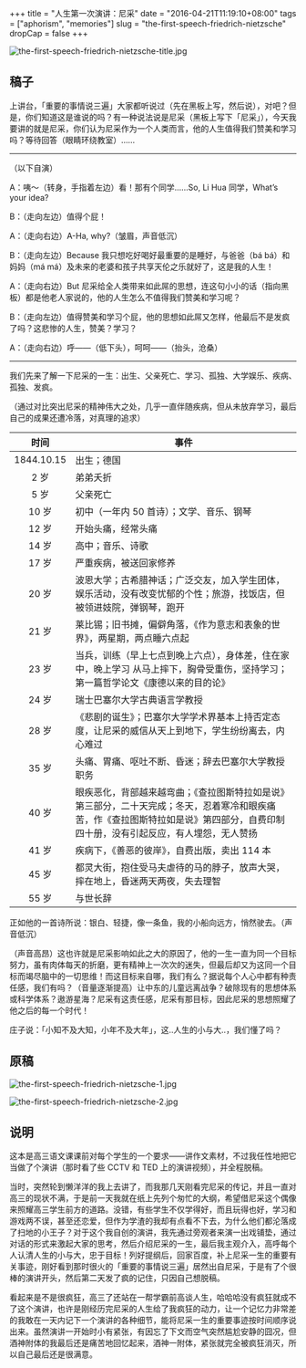 +++
title = "人生第一次演讲：尼采"
date = "2016-04-21T11:19:10+08:00"
tags = ["aphorism", "memories"]
slug = "the-first-speech-friedrich-nietzsche"
dropCap = false
+++

![the-first-speech-friedrich-nietzsche-title.jpg](/images/the-first-speech-friedrich-nietzsche-title.jpg "尼采")

## 稿子

上讲台，「重要的事情说三遍」大家都听说过（先在黑板上写，然后说），对吧？但是，你们知道这是谁说的吗？有一种说法说是尼采（黑板上写下「尼采」），今天我要讲的就是尼采，你们认为尼采作为一个人类而言，他的人生值得我们赞美和学习吗？等待回答（眼睛环绕教室）……

---

（以下自演）

A：咦～（转身，手指着左边）看！那有个同学……So, Li Hua 同学，What’s your idea?

B：（走向左边）值得个屁！

A：（走向右边）A-Ha, why?（皱眉，声音低沉）

B：（走向左边）Because 我只想吃好喝好最重要的是睡好，与爸爸（bá bá）和妈妈（má má）及未来的老婆和孩子共享天伦之乐就好了，这是我的人生！

A：（走向右边）But 尼采给全人类带来如此屌的思想，连这句小小的话（指向黑板）都是他老人家说的，他的人生怎么不值得我们赞美和学习呢？

B：（走向左边）值得赞美和学习个屁，他的思想如此屌又怎样，他最后不是发疯了吗？这悲惨的人生，赞美？学习？

A：（走向右边）呼——（低下头），呵呵——（抬头，沧桑）

---

我们先来了解一下尼采的一生：出生、父亲死亡、学习、孤独、大学娱乐、疾病、孤独、发疯。

（通过对比突出尼采的精神伟大之处，几乎一直伴随疾病，但从未放弃学习，最后自己的成果还遭冷落，对真理的追求）

时间 | 事件
:---:|---
1844.10.15 | 出生；德国
2 岁 | 弟弟夭折
5 岁 | 父亲死亡
10 岁 | 初中（一年内 50 首诗）；文学、音乐、钢琴
12 岁 | 开始头痛，经常头痛
14 岁 | 高中；音乐、诗歌
17 岁 | 严重疾病，被送回家修养
20 岁 | 波恩大学；古希腊神话；广泛交友，加入学生团体，娱乐活动，没有改变忧郁的个性；旅游，找饭店，但被领进妓院，弹钢琴，跑开
21 岁 | 莱比锡；旧书摊，偏僻角落，《作为意志和表象的世界》，两星期，两点睡六点起
23 岁 | 当兵，训练（早上七点到晚上六点），身体差，住在家中，晚上学习 从马上摔下，胸骨受重伤，坚持学习；第一篇哲学论文《康德以来的目的论》
24 岁 | 瑞士巴塞尔大学古典语言学教授
28 岁 | 《悲剧的诞生》；巴塞尔大学学术界基本上持否定态度，让尼采的威信从天上到地下，学生纷纷离去，内心难过
35 岁 | 头痛、胃痛、呕吐不断、昏迷；辞去巴塞尔大学教授职务
40 岁 | 眼疾恶化，背部越来越弯曲；《查拉图斯特拉如是说》第三部分，二十天完成；冬天，忍着寒冷和眼疾痛苦，作《查拉图斯特拉如是说》第四部分，自费印制四十册，没有引起反应，有人埋怨，无人赞扬
41 岁 | 疾病下，《善恶的彼岸》，自费出版，卖出 114 本
45 岁 | 都灵大街，抱住受马夫虐待的马的脖子，放声大哭，摔在地上，昏迷两天两夜，失去理智
55 岁 | 与世长辞

正如他的一首诗所说：银白、轻捷，像一条鱼，我的小船向远方，悄然驶去。（声音低沉）

（声音高昂）这也许就是尼采影响如此之大的原因了，他的一生一直为同一个目标努力，虽有肉体每天的折磨，更有精神上一次次的迷失，但最后却又为这同一个目标而竭尽脑中的一切思维！而这目标来自哪，我们有么？据说每个人心中都有种责任感，我们有吗？（音量逐渐提高）让中东的儿童远离战争？破除现有的思想体系或科学体系？遨游星海？尼采有这责任感，尼采有那目标，因此尼采的思想照耀了他之后的每一个时代！

庄子说：「小知不及大知，小年不及大年」，这..人生的小与大..，我们懂了吗？

## 原稿

![the-first-speech-friedrich-nietzsche-1.jpg](/images/the-first-speech-friedrich-nietzsche-1.jpg)

![the-first-speech-friedrich-nietzsche-2.jpg](/images/the-first-speech-friedrich-nietzsche-2.jpg)

## 说明

这本是高三语文课课前对每个学生的一个要求——讲作文素材，不过我任性地把它当做了个演讲（那时看了些 CCTV 和 TED 上的演讲视频），并全程脱稿。

当时，突然轮到懒洋洋的我上去讲了，而我那几天刚看完尼采的传记，并且一直对高三的现状不满，于是前一天我就在纸上先列个匆忙的大纲，希望借尼采这个偶像来照耀高三学生前方的道路。没错，有些学生不仅学得好，而且玩得也好，学习和游戏两不误，甚至还恋爱，但作为学渣的我却有点看不下去，为什么他们都沦落成了扫地的小王子？对于这个我自创的演讲，我先通过旁观者来演一出戏铺垫，通过对话的形式来激起大家的思考，然后介绍尼采的一生，最后我主观介入，高呼每个人认清人生的小与大，忠于目标！列好提纲后，回家百度，补上尼采一生的重要有关事迹，刚好看到那时很火的「重要的事情说三遍」居然出自尼采，于是有了个很棒的演讲开头，然后第二天发了疯的记住，只因自己想脱稿。

看起来是不是很疯狂，高三了还站在一帮学霸前高谈人生，哈哈哈没有疯狂就成不了这个演讲，也许是刚经历完尼采的人生给了我疯狂的动力，让一个记忆力非常差的我敢在一天内记下一个演讲的各种细节，能将尼采一生的重要事迹按时间顺序说出来。虽然演讲一开始时小有紧张，有因忘了下文而空气突然尴尬安静的囧况，但酒神附体的我最后还是痛苦地回忆起来，酒神一附体，紧张就完全被疯狂消灭，所以自己最后还是很满意。
